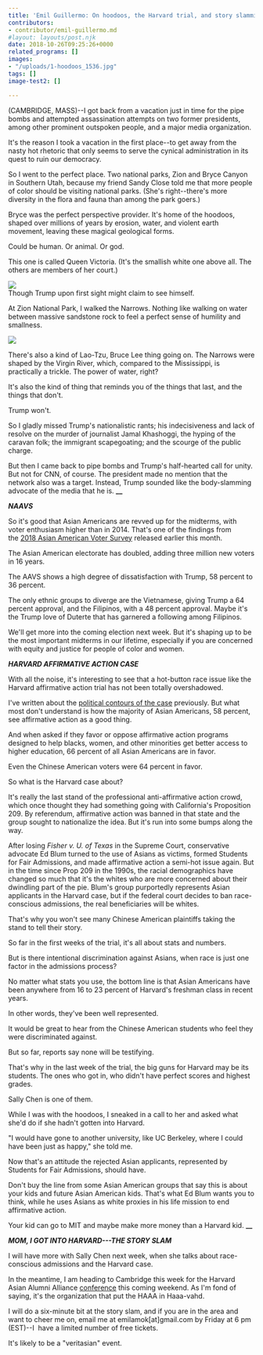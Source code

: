 ```yaml
---
title: 'Emil Guillermo: On hoodoos, the Harvard trial, and story slamming'
contributors:
- contributor/emil-guillermo.md
#layout: layouts/post.njk
date: 2018-10-26T09:25:26+0000
related_programs: []
images:
- "/uploads/1-hoodoos_1536.jpg"
tags: []
image-test2: []

---
```

(CAMBRIDGE, MASS)--I got back from a vacation just in time for the pipe bombs and attempted assassination attempts on two former presidents, among other prominent outspoken people, and a major media organization.

It's the reason I took a vacation in the first place--to get away from the nasty hot rhetoric that only seems to serve the cynical administration in its quest to ruin our democracy.

So I went to the perfect place. Two national parks, Zion and Bryce Canyon in Southern Utah, because my friend Sandy Close told me that more people of color should be visiting national parks. (She's right--there's more diversity in the flora and fauna than among the park goers.)

Bryce was the perfect perspective provider. It's home of the hoodoos, shaped over millions of years by erosion, water, and violent earth movement, leaving these magical geological forms.

Could be human. Or animal. Or god.

This one is called Queen Victoria. (It's the smallish white one above all. The others are members of her court.)

![](/uploads/2-QueenVictoria_1181.jpg)  
Though Trump upon first sight might claim to see himself.

At Zion National Park, I walked the Narrows. Nothing like walking on water between massive sandstone rock to feel a perfect sense of humility and smallness.  
  
![](/uploads/3-Narrows3632.jpg)

There's also a kind of Lao-Tzu, Bruce Lee thing going on. The Narrows were shaped by the Virgin River, which, compared to the Mississippi, is practically a trickle. The power of water, right?

It's also the kind of thing that reminds you of the things that last, and the things that don't.

Trump won't.

So I gladly missed Trump's nationalistic rants; his indecisiveness and lack of resolve on the murder of journalist Jamal Khashoggi, the hyping of the caravan folk; the immigrant scapegoating; and the scourge of the public charge.

But then I came back to pipe bombs and Trump's half-hearted call for unity. But not for CNN, of course. The president made no mention that the network also was a target. Instead, Trump sounded like the body-slamming advocate of the media that he is. **__**

**_NAAVS_**

So it's good that Asian Americans are revved up for the midterms, with voter enthusiasm higher than in 2014. That's one of the findings from the [2018 Asian American Voter Survey](http://aapidata.com/2018-survey/) released earlier this month.

The Asian American electorate has doubled, adding three million new voters in 16 years.

The AAVS shows a high degree of dissatisfaction with Trump, 58 percent to 36 percent.

The only ethnic groups to diverge are the Vietnamese, giving Trump a 64 percent approval, and the Filipinos, with a 48 percent approval. Maybe it's the Trump love of Duterte that has garnered a following among Filipinos.

We'll get more into the coming election next week. But it's shaping up to be  the most important midterms in our lifetime, especially if you are concerned with equity and justice for people of color and women.

**_HARVARD AFFIRMATIVE ACTION CASE_**

With all the noise, it's interesting to see that a hot-button race issue like the Harvard affirmative action trial has not been totally overshadowed.

I've written about the [political contours of the case](http://aaldef.org/blog/emil-guillermo-anti-affirmative-action-in-yellowface.html) previously. But what most don't understand is how the majority of Asian Americans, 58 percent, see affirmative action as a good thing.

And when asked if they favor or oppose affirmative action programs designed to help blacks, women, and other minorities get better access to higher education, 66 percent of all Asian Americans are in favor.

Even the Chinese American voters were 64 percent in favor.

So what is the Harvard case about?

It's really the last stand of the professional anti-affirmative action crowd, which once thought they had something going with California's Proposition 209. By referendum, affirmative action was banned in that state and the group sought to nationalize the idea. But it's run into some bumps along the way.

After losing _Fisher v. U. of Texas_ in the Supreme Court, conservative advocate Ed Blum turned to the use of Asians as victims, formed Students for Fair Admissions, and made affirmative action a semi-hot issue again. But in the time since Prop 209 in the 1990s, the racial demographics have changed so much that it's the whites who are more concerned about their dwindling part of the pie. Blum's group purportedly represents Asian applicants in the Harvard case, but if the federal court decides to ban race-conscious admissions, the real beneficiaries will be whites.

That's why you won't see many Chinese American plaintiffs taking the stand to tell their story.

So far in the first weeks of the trial, it's all about stats and numbers.

But is there intentional discrimination against Asians, when race is just one factor in the admissions process?

No matter what stats you use, the bottom line is that Asian Americans have been anywhere from 16 to 23 percent of Harvard's freshman class in recent years.

In other words, they've been well represented.

It would be great to hear from the Chinese American students who feel they were discriminated against.

But so far, reports say none will be testifying.

That's why in the last week of the trial, the big guns for Harvard may be its students. The ones who got in, who didn't have perfect scores and highest grades.

Sally Chen is one of them.

While I was with the hoodoos, I sneaked in a call to her and asked what she'd do if she hadn't gotten into Harvard.

"I would have gone to another university, like UC Berkeley, where I could have been just as happy," she told me.

Now that's an attitude the rejected Asian applicants, represented by Students for Fair Admissions, should have.

Don't buy the line from some Asian American groups that say this is about your kids and future Asian American kids. That's what Ed Blum wants you to think, while he uses Asians as white proxies in his life mission to end affirmative action.

Your kid can go to MIT and maybe make more money than a Harvard kid. **__**

**_MOM, I GOT INTO HARVARD---THE STORY SLAM_**

I will have more with Sally Chen next week, when she talks about race-conscious admissions and the Harvard case.

In the meantime, I am heading to Cambridge this week for the Harvard Asian Alumni Alliance [conference](http://summit2018.haaaa.net/#program) this coming weekend. As I'm fond of saying, it's the organization that put the HAAA in Haaa-vahd.

I will do a six-minute bit at the story slam, and if you are in the area and want to cheer me on, email me at emilamok\[at\]gmail.com by Friday at 6 pm (EST)--I  have a limited number of free tickets.

It's likely to be a "veritasian" event.

